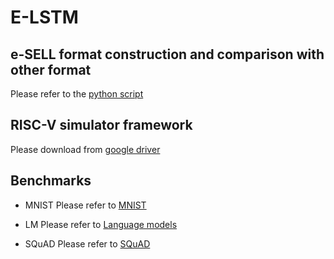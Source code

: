# E-LSTM

## e-SELL format construction and comparison with other format
Please refer to the [python script](sparse_eval.py)

## RISC-V simulator framework
Please download from [google driver](https://drive.google.com/file/d/1VbXJISWhJAaD0crAbLBjG5XVAwlUiHrb/view?usp=sharing)

## Benchmarks
- MNIST 
Please refer to [MNIST](./MNIST/)

- LM
Please refer to [Language models](./LM/)

- SQuAD
Please refer to [SQuAD](./SQuAD/)

